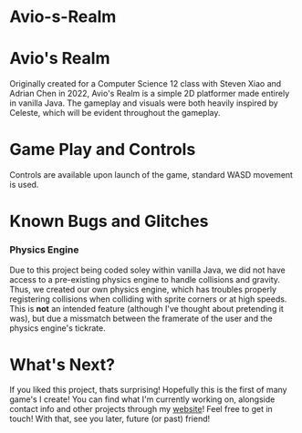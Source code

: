 # Avio-s-Realm
<h1>Avio's Realm</h1>
Originally created for a Computer Science 12 class with Steven Xiao and Adrian Chen in 2022, Avio's Realm is a simple 2D platformer made entirely in vanilla Java. The gameplay and visuals were both heavily inspired by Celeste, which will be evident throughout the gameplay.

<h1>Game Play and Controls</h1>
Controls are available upon launch of the game, standard WASD movement is used.

<h1>Known Bugs and Glitches</h1>
<h3>Physics Engine</h3>
Due to this project being coded soley within vanilla Java, we did not have access to a pre-existing physics engine to handle collisions and gravity. Thus, we created our own physics engine, which has troubles properly registering collisions when colliding with sprite corners or at high speeds. This is <strong>not</strong> an intended feature (although I've thought about pretending it was), but due a missmatch between the framerate of the user and the physics engine's tickrate.

<h1>What's Next?</h1>
If you liked this project, thats surprising! Hopefully this is the first of many game's I create! You can find what I'm currently working on, alongside contact info and other projects through my <a href="www.danielzhan.com">website</a>! Feel free to get in touch! With that, see you later, future (or past) friend!
